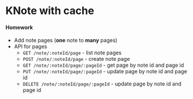 # KNote with cache

#### Homework
- Add note pages (**one** note to **many** pages)
- API for pages
  - `GET /note/:noteId/page` - list note pages
  - `POST /note/:noteId/page` - create note page
  - `GET /note/:noteId/page/:pageId` - get page by note id and page id
  - `PUT /note/:noteId/page/:pageId` - update page by note id and page id
  - `DELETE /note/:noteId/page/:pageId` - update page by note id and page id
